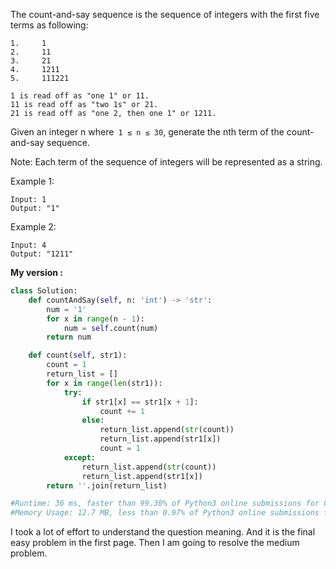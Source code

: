 The count-and-say sequence is the sequence of integers with the first five terms as following:
```
1.     1
2.     11
3.     21
4.     1211
5.     111221
```
```
1 is read off as "one 1" or 11.
11 is read off as "two 1s" or 21.
21 is read off as "one 2, then one 1" or 1211.
```
Given an integer n where` 1 ≤ n ≤ 30`, generate the nth term of the count-and-say sequence.

Note: Each term of the sequence of integers will be represented as a string.

Example 1:
```
Input: 1
Output: "1"
```
Example 2:
```
Input: 4
Output: "1211"
```

**My version :**
```python
class Solution:
    def countAndSay(self, n: 'int') -> 'str':
        num = '1'
        for x in range(n - 1):
            num = self.count(num)
        return num

    def count(self, str1):
        count = 1
        return_list = []
        for x in range(len(str1)):
            try:
                if str1[x] == str1[x + 1]:
                    count += 1
                else:
                    return_list.append(str(count))
                    return_list.append(str1[x])
                    count = 1
            except:
                return_list.append(str(count))
                return_list.append(str1[x])
        return ''.join(return_list)

#Runtime: 36 ms, faster than 99.30% of Python3 online submissions for Count and Say.
#Memory Usage: 12.7 MB, less than 0.97% of Python3 online submissions for Count and Say.
```

I took a lot of effort to understand the question meaning. And it is the final easy problem in the first page. Then I am going to resolve the medium problem.